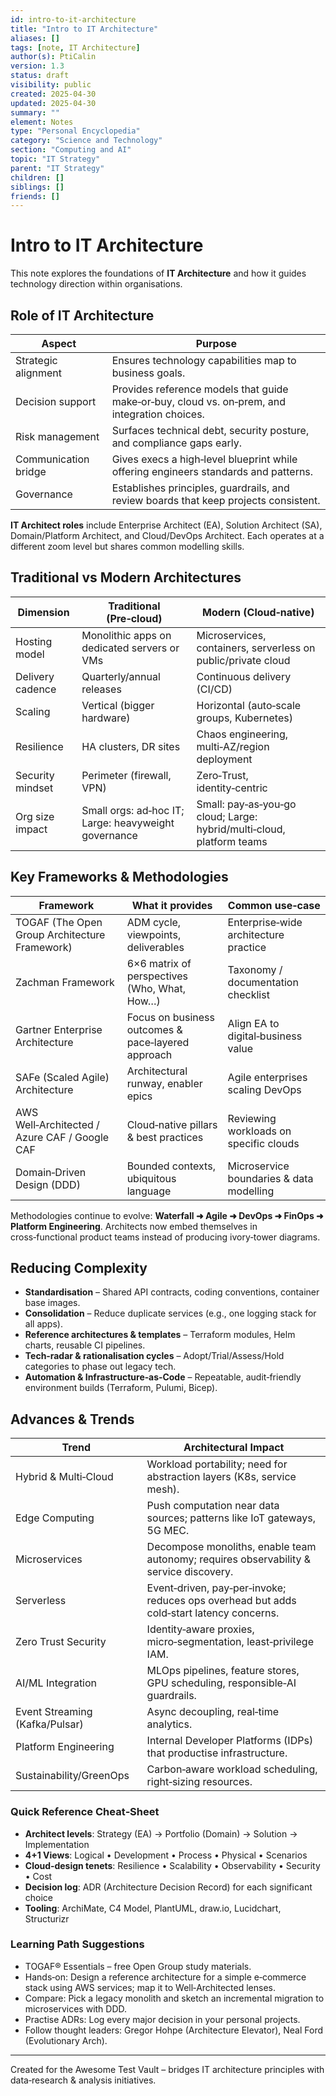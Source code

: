 ```yaml
---
id: intro-to-it-architecture
title: "Intro to IT Architecture"
aliases: []
tags: [note, IT Architecture]
author(s): PtiCalin
version: 1.3
status: draft
visibility: public
created: 2025-04-30
updated: 2025-04-30
summary: ""
element: Notes
type: "Personal Encyclopedia"
category: "Science and Technology"
section: "Computing and AI"
topic: "IT Strategy"
parent: "IT Strategy"
children: []
siblings: []
friends: []
---
```

# Intro to IT Architecture

This note explores the foundations of **IT Architecture** and how it guides technology direction within organisations.

## Role of IT Architecture

| Aspect | Purpose |
| --- | --- |
| Strategic alignment | Ensures technology capabilities map to business goals. |
| Decision support | Provides reference models that guide make‑or‑buy, cloud vs. on‑prem, and integration choices. |
| Risk management | Surfaces technical debt, security posture, and compliance gaps early. |
| Communication bridge | Gives execs a high‑level blueprint while offering engineers standards and patterns. |
| Governance | Establishes principles, guardrails, and review boards that keep projects consistent. |

**IT Architect roles** include Enterprise Architect (EA), Solution Architect (SA), Domain/Platform Architect, and Cloud/DevOps Architect. Each operates at a different zoom level but shares common modelling skills.

## Traditional vs Modern Architectures

| Dimension | Traditional (Pre‑cloud) | Modern (Cloud‑native) |
| --- | --- | --- |
| Hosting model | Monolithic apps on dedicated servers or VMs | Microservices, containers, serverless on public/private cloud |
| Delivery cadence | Quarterly/annual releases | Continuous delivery (CI/CD) |
| Scaling | Vertical (bigger hardware) | Horizontal (auto‑scale groups, Kubernetes) |
| Resilience | HA clusters, DR sites | Chaos engineering, multi‑AZ/region deployment |
| Security mindset | Perimeter (firewall, VPN) | Zero‑Trust, identity‑centric |
| Org size impact | Small orgs: ad‑hoc IT; Large: heavyweight governance | Small: pay‑as‑you‑go cloud; Large: hybrid/multi‑cloud, platform teams |

## Key Frameworks & Methodologies

| Framework | What it provides | Common use‑case |
| --- | --- | --- |
| TOGAF (The Open Group Architecture Framework) | ADM cycle, viewpoints, deliverables | Enterprise‑wide architecture practice |
| Zachman Framework | 6×6 matrix of perspectives (Who, What, How…) | Taxonomy / documentation checklist |
| Gartner Enterprise Architecture | Focus on business outcomes & pace‑layered approach | Align EA to digital‑business value |
| SAFe (Scaled Agile) Architecture | Architectural runway, enabler epics | Agile enterprises scaling DevOps |
| AWS Well‑Architected / Azure CAF / Google CAF | Cloud‑native pillars & best practices | Reviewing workloads on specific clouds |
| Domain‑Driven Design (DDD) | Bounded contexts, ubiquitous language | Microservice boundaries & data modelling |

Methodologies continue to evolve: **Waterfall ➜ Agile ➜ DevOps ➜ FinOps ➜ Platform Engineering**. Architects now embed themselves in cross‑functional product teams instead of producing ivory‑tower diagrams.

## Reducing Complexity

- **Standardisation** – Shared API contracts, coding conventions, container base images.
- **Consolidation** – Reduce duplicate services (e.g., one logging stack for all apps).
- **Reference architectures & templates** – Terraform modules, Helm charts, reusable CI pipelines.
- **Tech‑radar & rationalisation cycles** – Adopt/Trial/Assess/Hold categories to phase out legacy tech.
- **Automation & Infrastructure‑as‑Code** – Repeatable, audit‑friendly environment builds (Terraform, Pulumi, Bicep).

## Advances & Trends

| Trend | Architectural Impact |
| --- | --- |
| Hybrid & Multi‑Cloud | Workload portability; need for abstraction layers (K8s, service mesh). |
| Edge Computing | Push computation near data sources; patterns like IoT gateways, 5G MEC. |
| Microservices | Decompose monoliths, enable team autonomy; requires observability & service discovery. |
| Serverless | Event‑driven, pay‑per‑invoke; reduces ops overhead but adds cold‑start latency concerns. |
| Zero Trust Security | Identity‑aware proxies, micro‑segmentation, least‑privilege IAM. |
| AI/ML Integration | MLOps pipelines, feature stores, GPU scheduling, responsible‑AI guardrails. |
| Event Streaming (Kafka/Pulsar) | Async decoupling, real‑time analytics. |
| Platform Engineering | Internal Developer Platforms (IDPs) that productise infrastructure. |
| Sustainability/GreenOps | Carbon‑aware workload scheduling, right‑sizing resources. |

### Quick Reference Cheat‑Sheet

- **Architect levels**: Strategy (EA) → Portfolio (Domain) → Solution → Implementation
- **4+1 Views**: Logical • Development • Process • Physical • Scenarios
- **Cloud‑design tenets**: Resilience • Scalability • Observability • Security • Cost
- **Decision log**: ADR (Architecture Decision Record) for each significant choice
- **Tooling**: ArchiMate, C4 Model, PlantUML, draw.io, Lucidchart, Structurizr

### Learning Path Suggestions

- TOGAF® Essentials – free Open Group study materials.
- Hands‑on: Design a reference architecture for a simple e‑commerce stack using AWS services; map it to Well‑Architected lenses.
- Compare: Pick a legacy monolith and sketch an incremental migration to microservices with DDD.
- Practise ADRs: Log every major decision in your personal projects.
- Follow thought leaders: Gregor Hohpe (Architecture Elevator), Neal Ford (Evolutionary Arch).

---

Created for the Awesome Test Vault – bridges IT architecture principles with data‑research & analysis initiatives.
